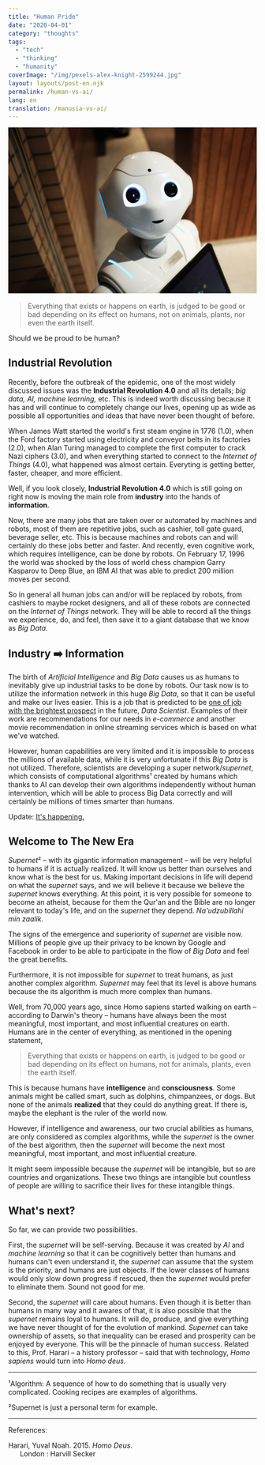 ```yaml
---
title: "Human Pride"
date: "2020-04-01"
category: "thoughts"
tags:
  - "tech"
  - "thinking"
  - "humanity"
coverImage: "/img/pexels-alex-knight-2599244.jpg"
layout: layouts/post-en.njk
permalink: /human-vs-ai/
lang: en
translation: /manusia-vs-ai/
---
```


![robot](/img/pexels-alex-knight-2599244.jpg)

> Everything that exists or happens on earth, is judged to be good or bad depending on its effect on humans, not on animals, plants, nor even the earth itself.

Should we be proud to be human?

## Industrial Revolution

Recently, before the outbreak of the epidemic, one of the most widely discussed issues was the **Industrial Revolution 4.0** and all its details; _big data, AI, machine learning,_ etc. This is indeed worth discussing because it has and will continue to completely change our lives, opening up as wide as possible all opportunities and ideas that have never been thought of before.

When James Watt started the world's first steam engine in 1776 (1.0), when the Ford factory started using electricity and conveyor belts in its factories (2.0), when Alan Turing managed to complete the first computer to crack Nazi ciphers (3.0), and when everything started to connect to the _Internet of Things_ (4.0), what happened was almost certain. Everyting is getting better, faster, cheaper, and more efficient.

Well, if you look closely, **Industrial Revolution 4.0** which is still going on right now is moving the main role from **industry** into the hands of **information**.

Now, there are many jobs that are taken over or automated by machines and robots, most of them are repetitive jobs, such as cashier, toll gate guard, beverage seller, etc. This is because machines and robots can and will certainly do these jobs better and faster. And recently, even cognitive work, which requires intelligence, can be done by robots. On February 17, 1996 the world was shocked by the loss of world chess champion Garry Kasparov to Deep Blue, an IBM AI that was able to predict 200 million moves per second.

So in general all human jobs can and/or will be replaced by robots, from cashiers to maybe rocket designers, and all of these robots are connected on the _Internet of Things_ network. They will be able to record all the things we experience, do, and feel, then save it to a giant database that we know as _Big Data_.

## Industry ➡️ Information

The birth of _Artificial Intelligence_ and _Big Data_ causes us as humans to inevitably give up industrial tasks to be done by robots. Our task now is to utilize the information network in this huge _Big Data_, so that it can be useful and make our lives easier. This is a job that is predicted to be [one of job with the brightest prospect](https://becominghuman.ai/data-scientist-and-their-future-is-seen-bright-for-job-analysts-7b646864e14c) in the future, _Data Scientist_. Examples of their work are recommendations for our needs in _e-commerce_ and another movie recommendation in online streaming services which is based on what we've watched.

However, human capabilities are very limited and it is impossible to process the millions of available data, while it is very unfortunate if this _Big Data_ is not utilized. Therefore, scientists are developing a super network/_supernet_, which consists of computational algorithms¹ created by humans which thanks to AI can develop their own algorithms independently without human intervention, which will be able to process Big Data correctly and will certainly be millions of times smarter than humans.

Update: [It's happening.](https://www.infoworld.com/article/3596894/todays-data-science-roles-wont-exist-in-10-years.html)

## Welcome to The New Era

*Supernet*² – with its gigantic information management – ​​will be very helpful to humans if it is actually realized. It will know us better than ourselves and know what is the best for us. Making important decisions in life will depend on what the _supernet_ says, and we will believe it because we believe the _supernet_ knows everything. At this point, it is very possible for someone to become an atheist, because for them the Qur'an and the Bible are no longer relevant to today's life, and on the _supernet_ they depend. _Na'udzubillahi min zaalik_.

The signs of the emergence and superiority of _supernet_ are visible now. Millions of people give up their privacy to be known by Google and Facebook in order to be able to participate in the flow of _Big Data_ and feel the great benefits.

Furthermore, it is not impossible for _supernet_ to treat humans, as just another complex algorithm. _Supernet_ may feel that its level is above humans because the its algorithm is much more complex than humans.

Well, from 70,000 years ago, since Homo sapiens started walking on earth – according to Darwin's theory – humans have always been the most meaningful, most important, and most influential creatures on earth. Humans are in the center of everything, as mentioned in the opening statement,

> Everything that exists or happens on earth, is judged to be good or bad depending on its effect on humans, not for animals, plants, even the earth itself.

This is because humans have **intelligence** and **consciousness**. Some animals might be called smart, such as dolphins, chimpanzees, or dogs. But none of the animals **realized** that they could do anything great. If there is, maybe the elephant is the ruler of the world now.

However, if intelligence and awareness, our two crucial abilities as humans, are only considered as complex algorithms, while the _supernet_ is the owner of the best algorithm, then the _supernet_ will become the next most meaningful, most important, and most influential creature.

It might seem impossible because the _supernet_ will be intangible, but so are countries and organizations. These two things are intangible but countless of people are willing to sacrifice their lives for these intangible things.

## What's next?

So far, we can provide two possibilities.

First, the _supernet_ will be self-serving. Because it was created by _AI_ and _machine learning_ so that it can be cognitively better than humans and humans can't even understand it, the _supernet_ can assume that the system is the priority, and humans are just objects. If the lower classes of humans would only slow down progress if rescued, then the _supernet_ would prefer to eliminate them. Sound not good for me.

Second, the _supernet_ will care about humans. Even though it is better than humans in many way and it awares of that, it is also possible that the _supernet_ remains loyal to humans. It will do, produce, and give everything we have never thought of for the evolution of mankind. _Supernet_ can take ownership of assets, so that inequality can be erased and prosperity can be enjoyed by everyone. This will be the pinnacle of human success. Related to this, Prof. Harari – a history professor – said that with technology, _Homo sapiens_ would turn into _Homo deus_.

---

¹Algorithm: A sequence of how to do something that is usually very complicated. Cooking recipes are examples of algorithms.

²Supernet is just a personal term for example.

---

References:

Harari, Yuval Noah. 2015. _Homo Deus_.  
      London : Harvill Secker
